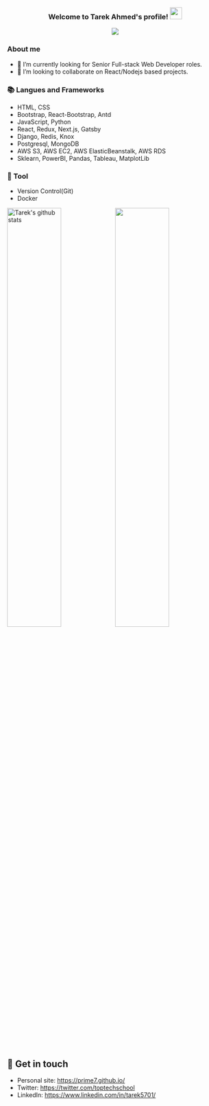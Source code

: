 <h3 align="center">
  Welcome to Tarek Ahmed's profile!
  <img src="https://media.giphy.com/media/hvRJCLFzcasrR4ia7z/giphy.gif" width="28">
</h3>

<!-- Typing SVG by DenverCoder1 - https://github.com/DenverCoder1/readme-typing-svg -->
<p align="center">
  <a href="https://github.com/DenverCoder1/readme-typing-svg"><img src="https://readme-typing-svg.herokuapp.com/?lines=Full-stack%20web%20developer;Blockchain%20Enthusiast;Always%20learning%20new%20things&font=Fira%20Code&center=true&width=440&height=45&color=f75c7e&vCenter=true&size=22"></a>
</p>

### About me
- 🔭 I’m currently looking for Senior Full-stack Web Developer roles.
- 👯 I’m looking to collaborate on React/Nodejs based projects.

### 📚 Langues and Frameworks
- HTML, CSS
- Bootstrap, React-Bootstrap, Antd
- JavaScript, Python
- React, Redux, Next.js, Gatsby
- Django, Redis, Knox
- Postgresql, MongoDB
- AWS S3, AWS EC2, AWS ElasticBeanstalk, AWS RDS
- Sklearn, PowerBI, Pandas, Tableau, MatplotLib 

### 🔧 Tool
- Version Control(Git)
- Docker
  
<img src="https://github-readme-stats.vercel.app/api?username=prime7&count_private=true&&show_icons=true&count_private=true" alt="Tarek's github stats" width="50%" /><img src="https://github-readme-streak-stats.herokuapp.com/?user=prime7&theme=dark" width="50%" />
  
## 🔗 Get in touch
- Personal site: https://prime7.github.io/
- Twitter: https://twitter.com/toptechschool
- LinkedIn: https://www.linkedin.com/in/tarek5701/
